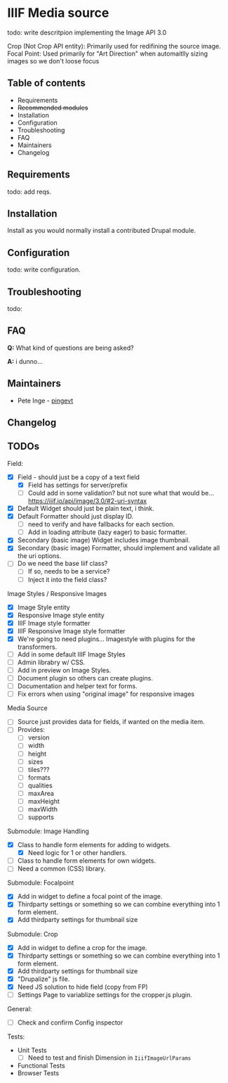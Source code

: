 # IIIF Media source

todo: write descritpion
implementing the Image API 3.0

Crop (Not Crop API entity): Primarily used for redifining the source image.
Focal Point: Used primarily for "Art Direction" when automaitlly sizing images so we don't loose focus

## Table of contents

- Requirements
- ~~Recommended modules~~
- Installation
- Configuration
- Troubleshooting
- FAQ
- Maintainers
- Changelog

## Requirements

todo: add reqs.

## Installation

Install as you would normally install a contributed Drupal module.

## Configuration

todo: write configuration.

## Troubleshooting

todo:

## FAQ

**Q:** What kind of questions are being asked?

**A:** i dunno...

## Maintainers

- Pete Inge - [pingevt](https://www.drupal.org/u/pingevt)

## Changelog

## TODOs

Field:
- [x] Field - should just be a copy of a text field
  - [x] Field has settings for server/prefix
  - [ ] Could add in some validation? but not sure what that would be... https://iiif.io/api/image/3.0/#2-uri-syntax
- [x] Default Widget should just be plain text, i think.
- [x] Default Formatter should just display ID.
  - [ ] need to verify and have fallbacks for each section.
  - [ ] Add in loading attribute (lazy eager) to basic formatter.
- [x] Secondary (basic image) Widget includes image thumbnail.
- [x] Secondary (basic image) Formatter, should implement and validate all the uri options.
- [ ] Do we need the base Iiif class?
  - [ ] If so, needs to be a service?
  - [ ] Inject it into the field class?

Image Styles / Responsive Images
- [x] Image Style entity
- [x] Responsive Image style entity
- [x] IIIF Image style formatter
- [x] IIIF Responsive Image style formatter
- [x] We're going to need plugins... Imagestyle with plugins for the transformers.
- [ ] Add in some default IIIF Image Styles
- [ ] Admin librabry w/ CSS.
- [ ] Add in preview on Image Styles.
- [ ] Document plugin so others can create plugins.
- [ ] Documentation and helper text for forms.
- [ ] Fix errors when using "original image" for responsive images

Media Source
- [ ] Source just provides data for fields, if wanted on the media item.
- [ ] Provides:
  - [ ] version
  - [ ] width
  - [ ] height
  - [ ] sizes
  - [ ] tiles???
  - [ ] formats
  - [ ] qualities
  - [ ] maxArea
  - [ ] maxHeight
  - [ ] maxWidth
  - [ ] supports

Submodule: Image Handling
- [x] Class to handle form elements for adding to widgets.
  - [x] Need logic for 1 or other handlers.
- [ ] Class to handle form elements for own widgets.
- [ ] Need a common (CSS) library.

Submodule: Focalpoint
- [x] Add in widget to define a focal point of the image.
- [x] Thirdparty settings or something so we can combine everything into 1 form element.
- [x] Add thirdparty settings for thumbnail size

Submodule: Crop
- [x] Add in widget to define a crop for the image.
- [x] Thirdparty settings or something so we can combine everything into 1 form element.
- [x] Add thirdparty settings for thumbnail size
- [x] "Drupalize" js file.
- [x] Need JS solution to hide field (copy from FP)
- [ ] Settings Page to variablize settings for the cropper.js plugin.

General:
- [ ] Check and confirm Config inspector

Tests:
- Unit Tests
  - [ ] Need to test and finish Dimension in `IiifImageUrlParams`
- Functional Tests
- Browser Tests
